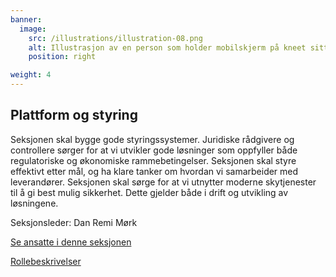 ```yaml
---
banner:
  image:
    src: /illustrations/illustration-08.png
    alt: Illustrasjon av en person som holder mobilskjerm på kneet sitt
    position: right

weight: 4
---
```


## Plattform og styring

Seksjonen skal bygge gode styringssystemer. Juridiske rådgivere og controllere sørger for at vi utvikler gode løsninger som oppfyller både regulatoriske og økonomiske rammebetingelser. Seksjonen skal styre effektivt etter mål, og ha klare tanker om hvordan vi samarbeider med leverandører. Seksjonen skal sørge for at vi utnytter moderne skytjenester til å gi best mulig sikkerhet. Dette gjelder både i drift og utvikling av løsningene.

Seksjonsleder: Dan Remi Mørk

[Se ansatte i denne seksjonen](https://digdir.sharepoint.com/SitePages/Brukeropple.aspx)

[Rollebeskrivelser](https://digdir.sharepoint.com/:f:/r/sites/DigdirDGT/Delte%20dokumenter/Rollebeskrivelser,%20nye,%20Arbeidsomr%C3%A5de/Rollebeskrivelser%20BOD?csf=1&web=1&e=1ITt9x)

